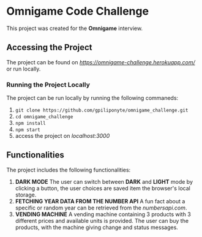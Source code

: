 # Omnigame Code Challenge

This project was created for the **Omnigame** interview.

## Accessing the Project

The project can be found on *https://omnigame-challenge.herokuapp.com/* or run locally.

### Running the Project Locally

The project can be run locally by running the following commaneds:

1. `git clone https://github.com/gpiliponyte/omnigame_challenge.git`
2. `cd omnigame_challenge`
3. `npm install`
4. `npm start`
5. access the project on _localhost:3000_

## Functionalities

The project includes the following functionalities:

1. **DARK MODE** The user can switch between **DARK** and **LIGHT** mode by clicking a button, the user choices are saved item the browser's local storage.
2. **FETCHING YEAR DATA FROM THE NUMBER API** A fun fact about a specific or random year can be retrieved from the _numbersapi.com_.
3. **VENDING MACHINE** A vending machine containing 3 products with 3 different prices and available units is provided. The user can buy the products, with the machine giving change and status messages.
